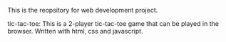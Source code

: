 This is the reopsitory for web development project.

tic-tac-toe: This is a 2-player tic-tac-toe game that can be played in the browser. Written with html, css and javascript.
